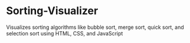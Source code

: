 # Sorting-Visualizer
Visualizes sorting algorithms like bubble sort, merge sort, quick sort, and selection sort using HTML, CSS, and JavaScript
